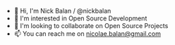 - 👋 Hi, I'm Nick Balan / @nickbalan 
- 👀 I'm interested in Open Source Development 
- 💞️ I'm looking to collaborate on Open Source Projects  
- 📫 You can reach me on nicolae.balan@gmail.com

<!---
nickbalan/nickbalan is a ✨ special ✨ repository because its `README.md` (this file) appears on your GitHub profile.
You can click the Preview link to take a look at your changes.
--->
